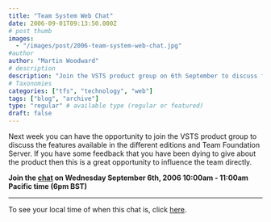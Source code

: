 ```yaml
---
title: "Team System Web Chat"
date: 2006-09-01T09:13:50.000Z
# post thumb
images:
  - "/images/post/2006-team-system-web-chat.jpg"
#author
author: "Martin Woodward"
# description
description: "Join the VSTS product group on 6th September to discuss features and share your feedback about Team System and Team Foundation Server."
# Taxonomies
categories: ["tfs", "technology", "web"]
tags: ["blog", "archive"]
type: "regular" # available type (regular or featured)
draft: false
---
```


Next week you can have the opportunity to join the VSTS product group to discuss the features available in the different editions and Team Foundation Server. If you have some feedback that you have been dying to give about the product then this is a great opportunity to influence the team directly.

**Join the [chat](http://msdn.microsoft.com/chats) on Wednesday September 6th, 2006 10:00am - 11:00am Pacific time (6pm BST)**

---

To see your local time of when this chat is, click [here](http://www.timeanddate.com/worldclock/fixedtime.html?year=2006&month=9&day=6&hour=10&min=0&sec=0&p1=234).
